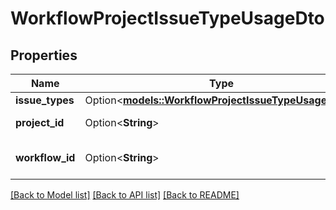 # WorkflowProjectIssueTypeUsageDto

## Properties

Name | Type | Description | Notes
------------ | ------------- | ------------- | -------------
**issue_types** | Option<[**models::WorkflowProjectIssueTypeUsagePage**](WorkflowProjectIssueTypeUsagePage.md)> |  | [optional]
**project_id** | Option<**String**> | The ID of the project. | [optional]
**workflow_id** | Option<**String**> | The ID of the workflow. | [optional]

[[Back to Model list]](../README.md#documentation-for-models) [[Back to API list]](../README.md#documentation-for-api-endpoints) [[Back to README]](../README.md)


